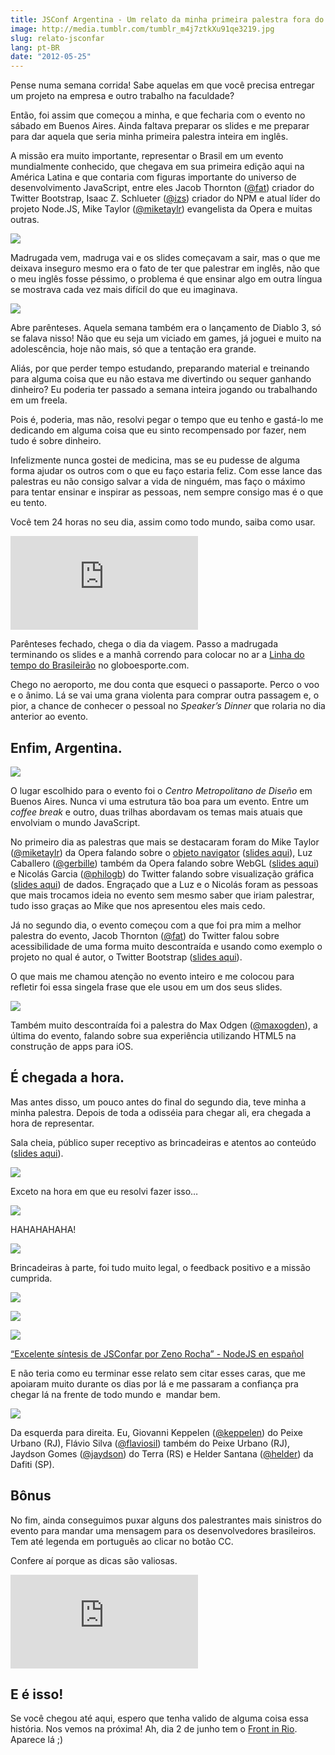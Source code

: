 ```yaml
---
title: JSConf Argentina - Um relato da minha primeira palestra fora do Brasil
image: http://media.tumblr.com/tumblr_m4j7ztkXu91qe3219.jpg
slug: relato-jsconfar
lang: pt-BR
date: "2012-05-25"
---
```


Pense numa semana corrida! Sabe aquelas em que você precisa entregar um projeto na empresa e outro trabalho na faculdade?

Então, foi assim que começou a minha, e que fecharia com o evento no sábado em Buenos Aires. Ainda faltava preparar os slides e me preparar para dar aquela que seria minha primeira palestra inteira em inglês.

A missão era muito importante, representar o Brasil em um evento mundialmente conhecido, que chegava em sua primeira edição aqui na América Latina e que contaria com figuras importante do universo de desenvolvimento JavaScript, entre eles Jacob Thornton ([@fat](https://twitter.com/fat)) criador do Twitter Bootstrap, Isaac Z. Schlueter ([@izs](https://twitter.com/izs)) criador do NPM e atual líder do projeto Node.JS, Mike Taylor ([@miketaylr](https://twitter.com/#!/miketaylr)) evangelista da Opera e muitas outras.

<!-- more -->

[![](http://media.tumblr.com/tumblr_m4j8mxWMLX1qe3219.jpg)](http://jsconf.com.ar/)

Madrugada vem, madruga vai e os slides começavam a sair, mas o que me deixava inseguro mesmo era o fato de ter que palestrar em inglês, não que o meu inglês fosse péssimo, o problema é que ensinar algo em outra língua se mostrava cada vez mais difícil do que eu imaginava.

![](http://media.tumblr.com/tumblr_m4j8wnLFVW1qe3219.jpg)

Abre parênteses. Aquela semana também era o lançamento de Diablo 3, só se falava nisso! Não que eu seja um viciado em games, já joguei e muito na adolescência, hoje não mais, só que a tentação era grande.

Aliás, por que perder tempo estudando, preparando material e treinando para alguma coisa que eu não estava me divertindo ou sequer ganhando dinheiro? Eu poderia ter passado a semana inteira jogando ou trabalhando em um freela.

Pois é, poderia, mas não, resolvi pegar o tempo que eu tenho e gastá-lo me dedicando em alguma coisa que eu sinto recompensado por fazer, nem tudo é sobre dinheiro.

Infelizmente nunca gostei de medicina, mas se eu pudesse de alguma forma ajudar os outros com o que eu faço estaria feliz. Com esse lance das palestras eu não consigo salvar a vida de ninguém, mas faço o máximo para tentar ensinar e inspirar as pessoas, nem sempre consigo mas é o que eu tento.

Você tem 24 horas no seu dia, assim como todo mundo, saiba como usar.

<div class="iframe-wrap">
  <iframe src="http://www.youtube.com/embed/relato-jsconfar.html" frameborder="0" allowfullscreen="true">
  </iframe>
</div>

Parênteses fechado, chega o dia da viagem. Passo a madrugada terminando os slides e a manhã correndo para colocar no ar a [Linha do tempo do Brasileirão](http://estatico.globoesporte.globo.com/linha-do-tempo/) no globoesporte.com.

Chego no aeroporto, me dou conta que esqueci o passaporte. Perco o voo e o ânimo. Lá se vai uma grana violenta para comprar outra passagem e, o pior, a chance de conhecer o pessoal no _Speaker’s Dinner_ que rolaria no dia anterior ao evento.

## Enfim, Argentina.

![](http://media.tumblr.com/tumblr_m4j8x1YIQ31qe3219.jpg)

O lugar escolhido para o evento foi o _Centro Metropolitano de Diseño_ em Buenos Aires. Nunca vi uma estrutura tão boa para um evento. Entre um _coffee break_ e outro, duas trilhas abordavam os temas mais atuais que envolviam o mundo JavaScript.

No primeiro dia as palestras que mais se destacaram foram do Mike Taylor ([@miketaylr](https://twitter.com/#!/miketaylr)) da Opera falando sobre o [objeto navigator](https://developer.mozilla.org/en/DOM/window.navigator) ([slides aqui](http://miketaylr.com/pres/jsconfar/shower/)), Luz Caballero ([@gerbille](https://twitter.com/#!/gerbille)) também da Opera falando sobre WebGL ([slides aqui](http://www.slideshare.net/gerbille/webgl-para-javascripters)) e Nicolás Garcia ([@philogb](https://twitter.com/#!/philogb)) do Twitter falando sobre visualização gráfica ([slides aqui](http://www.slideshare.net/philogb/javascript-para-graficos-y-visualizacion-de-datos)) de dados. Engraçado que a Luz e o Nicolás foram as pessoas que mais trocamos ideia no evento sem mesmo saber que iriam palestrar, tudo isso graças ao Mike que nos apresentou eles mais cedo.

Já no segundo dia, o evento começou com a que foi pra mim a melhor palestra do evento, Jacob Thornton ([@fat](https://twitter.com/fat)) do Twitter falou sobre acessibilidade de uma forma muito descontraída e usando como exemplo o projeto no qual é autor, o Twitter Bootstrap ([slides aqui](https://speakerdeck.com/u/fat/p/borges)).

O que mais me chamou atenção no evento inteiro e me colocou para refletir foi essa singela frase que ele usou em um dos seus slides.

[![](http://media.tumblr.com/tumblr_m4ja81ScE01qe3219.jpg)](http://wordsbyf.at/2012/05/21/jsconf-argentina-2012/)

Também muito descontraída foi a palestra do Max Odgen ([@maxogden](https://twitter.com/#!/maxogden)), a última do evento, falando sobre sua experiência utilizando HTML5 na construção de apps para iOS.

## É chegada a hora.

Mas antes disso, um pouco antes do final do segundo dia, teve minha a minha palestra. Depois de toda a odisséia para chegar ali, era chegada a hora de representar.

Sala cheia, público super receptivo as brincadeiras e atentos ao conteúdo ([slides aqui](https://github.com/zenorocha/talks/tree/master/2012/jsconf/)).

![](http://media.tumblr.com/tumblr_m4j90idYAt1qe3219.jpg)

Exceto na hora em que eu resolvi fazer isso…

![](http://media.tumblr.com/tumblr_m4jyo4kMnC1qe3219.jpg)

HAHAHAHAHA!

[![](http://media.tumblr.com/tumblr_m4jacwlSd81qe3219.jpg)](https://twitter.com/mmednik/status/204309435391295488)

Brincadeiras à parte, foi tudo muito legal, o feedback positivo e a missão cumprida.

[![](http://media.tumblr.com/tumblr_m4ja8bMqc71qe3219.jpg)](https://twitter.com/jsconfar/statuses/202898792800980992)

[![](http://media.tumblr.com/tumblr_m4jaaoqxRB1qe3219.jpg)](https://twitter.com/palamago/status/204307720764010497)

[![](http://media.tumblr.com/tumblr_m4jafsXrVJ1qe3219.jpg)](https://twitter.com/dcaliri/status/204307039604838400)

[“Excelente síntesis de JSConfar por Zeno Rocha” - NodeJS en español](http://www.nodejs.es/excelente-sintesis-jsconfar-zeno-rocha/)

E não teria como eu terminar esse relato sem citar esses caras, que me apoiaram muito durante os dias por lá e me passaram a confiança pra chegar lá na frente de todo mundo e  mandar bem.

![](http://media.tumblr.com/tumblr_m4jaxgUNUk1qe3219.jpg)

Da esquerda para direita. Eu, Giovanni Keppelen ([@keppelen](https://twitter.com/#!/keppelen)) do Peixe Urbano (RJ), Flávio Silva ([@flaviosil](https://twitter.com/#!/flaviosil)) também do Peixe Urbano (RJ), Jaydson Gomes ([@jaydson](https://twitter.com/#!/jaydson)) do Terra (RS) e Helder Santana ([@helder](https://twitter.com/#!/helder)) da Dafiti (SP).

## Bônus

No fim, ainda conseguimos puxar alguns dos palestrantes mais sinistros do evento para mandar uma mensagem para os desenvolvedores brasileiros. Tem até legenda em português ao clicar no botão CC.

Confere aí porque as dicas são valiosas.

<div class="iframe-wrap">
  <iframe src="http://www.youtube.com/embed/wxDBF3OOaRA" frameborder="0" allowfullscreen="true">
  </iframe>
</div>

## E é isso!

Se você chegou até aqui, espero que tenha valido de alguma coisa essa história. Nos vemos na próxima! Ah, dia 2 de junho tem o [Front in Rio](http://frontinrio.com.br). Aparece lá ;)
